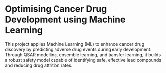 # Optimising Cancer Drug Development using Machine Learning
This project applies Machine Learning (ML) to enhance cancer drug discovery by predicting adverse drug events during early development. Through QSAR modelling, ensemble learning, and transfer learning, it builds a robust safety model capable of identifying safe, effective lead compounds and reducing drug attrition rates.


